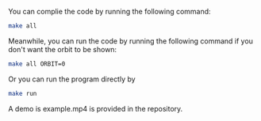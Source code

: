 You can complie the code by running the following command:
```bash
make all
```
Meanwhile, you can run the code by running the following command if you don't want the orbit to be shown:
```bash
make all ORBIT=0
```
Or you can run the program directly by
```bash
make run
```
A demo is example.mp4 is provided in the repository.
